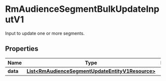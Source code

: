 

# RmAudienceSegmentBulkUpdateInputV1

Input to update one or more segments.

## Properties

| Name | Type | Description | Notes |
|------------ | ------------- | ------------- | -------------|
|**data** | [**List&lt;RmAudienceSegmentUpdateEntityV1Resource&gt;**](RmAudienceSegmentUpdateEntityV1Resource.md) |  |  [optional] |



